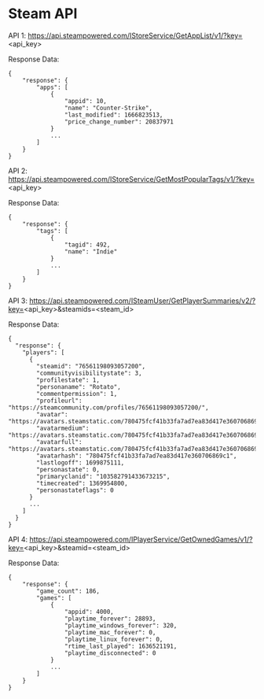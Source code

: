 # Steam API

API 1: https://api.steampowered.com/IStoreService/GetAppList/v1/?key=<api_key>

Response Data:
```
{
	"response": {
	    "apps": [
		    {
		        "appid": 10,
		        "name": "Counter-Strike",
		        "last_modified": 1666823513,
		        "price_change_number": 20837971
			}
			...
		]
	}
}
```

API 2: https://api.steampowered.com/IStoreService/GetMostPopularTags/v1/?key=<api_key>

Response Data:
```
{
	"response": {
	    "tags": [
		    {
		        "tagid": 492,
		        "name": "Indie"
		    }
		    ...
	    ]
	}
}
```

API 3: https://api.steampowered.com/ISteamUser/GetPlayerSummaries/v2/?key=<api_key>&steamids=<steam_id>

Response Data:
```
{
  "response": {
    "players": [
      {
        "steamid": "76561198093057200",
        "communityvisibilitystate": 3,
        "profilestate": 1,
        "personaname": "Rotato",
        "commentpermission": 1,
        "profileurl": "https://steamcommunity.com/profiles/76561198093057200/",
        "avatar": "https://avatars.steamstatic.com/780475fcf41b33fa7ad7ea83d417e360706869c1.jpg",
        "avatarmedium": "https://avatars.steamstatic.com/780475fcf41b33fa7ad7ea83d417e360706869c1_medium.jpg",
        "avatarfull": "https://avatars.steamstatic.com/780475fcf41b33fa7ad7ea83d417e360706869c1_full.jpg",
        "avatarhash": "780475fcf41b33fa7ad7ea83d417e360706869c1",
        "lastlogoff": 1699875111,
        "personastate": 0,
        "primaryclanid": "103582791433673215",
        "timecreated": 1369954800,
        "personastateflags": 0
      }
      ...
    ]
  }
}
```

API 4: https://api.steampowered.com/IPlayerService/GetOwnedGames/v1/?key=<api_key>&steamid=<steam_id>

Response Data:
```
{
	"response": {
	    "game_count": 186,
	    "games": [
		    {
				"appid": 4000,
		        "playtime_forever": 28893,
		        "playtime_windows_forever": 320,
		        "playtime_mac_forever": 0,
		        "playtime_linux_forever": 0,
		        "rtime_last_played": 1636521191,
		        "playtime_disconnected": 0
		    }
		    ...
	    ]
	}
}
```